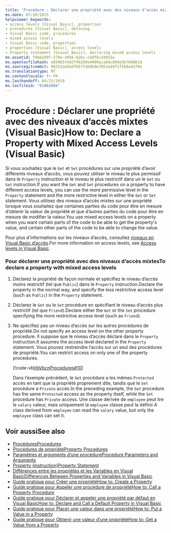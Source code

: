 ```yaml
---
title: 'Procédure : Déclarer une propriété avec des niveaux d’accès mixtes (Visual Basic)'
ms.date: 07/20/2015
helpviewer_keywords:
- access levels [Visual Basic], properties
- procedures [Visual Basic], defining
- Visual Basic code, procedures
- mixed access levels
- Visual Basic code, properties
- properties [Visual Basic], access levels
- Property statement [Visual Basic], declaring mixed access levels
ms.assetid: fdbb2d97-279a-4956-b26c-cbdfbc34915a
ms.openlocfilehash: e899b57e02f492b0e4909aca84c069e5b7688618
ms.sourcegitcommit: 9b552addadfb57fab0b9e7852ed4f1f1b8a42f8e
ms.translationtype: MT
ms.contentlocale: fr-FR
ms.lasthandoff: 04/23/2019
ms.locfileid: "61863686"
---
```

# <a name="how-to-declare-a-property-with-mixed-access-levels-visual-basic"></a><span data-ttu-id="341a0-102">Procédure : Déclarer une propriété avec des niveaux d’accès mixtes (Visual Basic)</span><span class="sxs-lookup"><span data-stu-id="341a0-102">How to: Declare a Property with Mixed Access Levels (Visual Basic)</span></span>
<span data-ttu-id="341a0-103">Si vous souhaitez que le `Get` et `Set` procédures sur une propriété d’avoir différents niveaux d’accès, vous pouvez utiliser le niveau le plus permissif dans le `Property` instruction et le niveau le plus restrictif dans un le `Get` ou `Set` instruction.</span><span class="sxs-lookup"><span data-stu-id="341a0-103">If you want the `Get` and `Set` procedures on a property to have different access levels, you can use the more permissive level in the `Property` statement and the more restrictive level in either the `Get` or `Set` statement.</span></span> <span data-ttu-id="341a0-104">Vous utilisez des niveaux d’accès mixtes sur une propriété lorsque vous souhaitez que certaines parties du code pour être en mesure d’obtenir la valeur de propriété et que d’autres parties du code pour être en mesure de modifier la valeur.</span><span class="sxs-lookup"><span data-stu-id="341a0-104">You use mixed access levels on a property when you want certain parts of the code to be able to get the property's value, and certain other parts of the code to be able to change the value.</span></span>  
  
 <span data-ttu-id="341a0-105">Pour plus d’informations sur les niveaux d’accès, consultez [niveaux en Visual Basic d’accès](../../../../visual-basic/programming-guide/language-features/declared-elements/access-levels.md).</span><span class="sxs-lookup"><span data-stu-id="341a0-105">For more information on access levels, see [Access levels in Visual Basic](../../../../visual-basic/programming-guide/language-features/declared-elements/access-levels.md).</span></span>  
  
### <a name="to-declare-a-property-with-mixed-access-levels"></a><span data-ttu-id="341a0-106">Pour déclarer une propriété avec des niveaux d’accès mixtes</span><span class="sxs-lookup"><span data-stu-id="341a0-106">To declare a property with mixed access levels</span></span>  
  
1. <span data-ttu-id="341a0-107">Déclarez la propriété de façon normale et spécifiez le niveau d’accès moins restrictif (tel que `Public`) dans le `Property` instruction.</span><span class="sxs-lookup"><span data-stu-id="341a0-107">Declare the property in the normal way, and specify the less restrictive access level (such as `Public`) in the `Property` statement.</span></span>  
  
2. <span data-ttu-id="341a0-108">Déclarez le `Get` ou le `Set` procédure en spécifiant le niveau d’accès plus restrictif (tel que `Friend`).</span><span class="sxs-lookup"><span data-stu-id="341a0-108">Declare either the `Get` or the `Set` procedure specifying the more restrictive access level (such as `Friend`).</span></span>  
  
3. <span data-ttu-id="341a0-109">Ne spécifiez pas un niveau d’accès sur les autres procédures de propriété.</span><span class="sxs-lookup"><span data-stu-id="341a0-109">Do not specify an access level on the other property procedure.</span></span> <span data-ttu-id="341a0-110">Il suppose que le niveau d’accès déclaré dans le `Property` instruction.</span><span class="sxs-lookup"><span data-stu-id="341a0-110">It assumes the access level declared in the `Property` statement.</span></span> <span data-ttu-id="341a0-111">Vous pouvez restreindre l’accès sur un seul des procédures de propriété.</span><span class="sxs-lookup"><span data-stu-id="341a0-111">You can restrict access on only one of the property procedures.</span></span>  
  
     [!code-vb[VbVbcnProcedures#10](~/samples/snippets/visualbasic/VS_Snippets_VBCSharp/VbVbcnProcedures/VB/Class1.vb#10)]  
  
     <span data-ttu-id="341a0-112">Dans l’exemple précédent, le `Get` procédure a les mêmes `Protected` accès en tant que la propriété proprement dite, tandis que le `Set` procédure a `Private` accès.</span><span class="sxs-lookup"><span data-stu-id="341a0-112">In the preceding example, the `Get` procedure has the same `Protected` access as the property itself, while the `Set` procedure has `Private` access.</span></span> <span data-ttu-id="341a0-113">Une classe dérivée de `employee` peut lire le `salary` valeur, mais uniquement la `employee` classe peut la définir.</span><span class="sxs-lookup"><span data-stu-id="341a0-113">A class derived from `employee` can read the `salary` value, but only the `employee` class can set it.</span></span>  
  
## <a name="see-also"></a><span data-ttu-id="341a0-114">Voir aussi</span><span class="sxs-lookup"><span data-stu-id="341a0-114">See also</span></span>

- [<span data-ttu-id="341a0-115">Procédures</span><span class="sxs-lookup"><span data-stu-id="341a0-115">Procedures</span></span>](./index.md)
- [<span data-ttu-id="341a0-116">Procédures de propriété</span><span class="sxs-lookup"><span data-stu-id="341a0-116">Property Procedures</span></span>](./property-procedures.md)
- [<span data-ttu-id="341a0-117">Paramètres et arguments d’une procédure</span><span class="sxs-lookup"><span data-stu-id="341a0-117">Procedure Parameters and Arguments</span></span>](./procedure-parameters-and-arguments.md)
- [<span data-ttu-id="341a0-118">Property (instruction)</span><span class="sxs-lookup"><span data-stu-id="341a0-118">Property Statement</span></span>](../../../../visual-basic/language-reference/statements/property-statement.md)
- [<span data-ttu-id="341a0-119">Différences entre les propriétés et les Variables en Visual Basic</span><span class="sxs-lookup"><span data-stu-id="341a0-119">Differences Between Properties and Variables in Visual Basic</span></span>](./differences-between-properties-and-variables.md)
- [<span data-ttu-id="341a0-120">Guide pratique pour Créer une propriété</span><span class="sxs-lookup"><span data-stu-id="341a0-120">How to: Create a Property</span></span>](./how-to-create-a-property.md)
- [<span data-ttu-id="341a0-121">Guide pratique pour Appeler une procédure de propriété</span><span class="sxs-lookup"><span data-stu-id="341a0-121">How to: Call a Property Procedure</span></span>](./how-to-call-a-property-procedure.md)
- [<span data-ttu-id="341a0-122">Guide pratique pour Déclarer et appeler une propriété par défaut en Visual Basic</span><span class="sxs-lookup"><span data-stu-id="341a0-122">How to: Declare and Call a Default Property in Visual Basic</span></span>](./how-to-declare-and-call-a-default-property.md)
- [<span data-ttu-id="341a0-123">Guide pratique pour Placer une valeur dans une propriété</span><span class="sxs-lookup"><span data-stu-id="341a0-123">How to: Put a Value in a Property</span></span>](./how-to-put-a-value-in-a-property.md)
- [<span data-ttu-id="341a0-124">Guide pratique pour Obtenir une valeur d’une propriété</span><span class="sxs-lookup"><span data-stu-id="341a0-124">How to: Get a Value from a Property</span></span>](./how-to-get-a-value-from-a-property.md)
